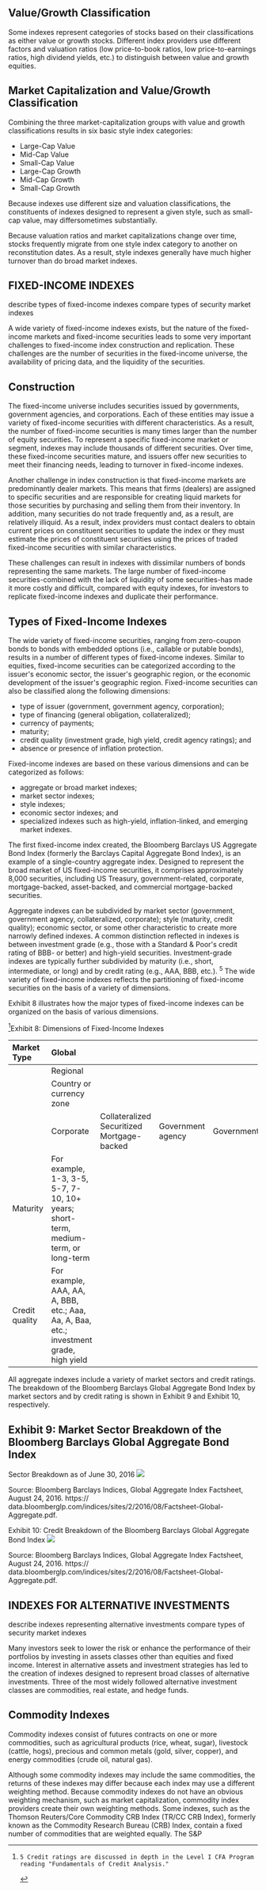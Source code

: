 ## Value/Growth Classification

Some indexes represent categories of stocks based on their classifications as either value or growth stocks. Different index providers use different factors and valuation ratios (low price-to-book ratios, low price-to-earnings ratios, high dividend yields, etc.) to distinguish between value and growth equities.

## Market Capitalization and Value/Growth Classification

Combining the three market-capitalization groups with value and growth classifications results in six basic style index categories:

- Large-Cap Value
- Mid-Cap Value
- Small-Cap Value
- Large-Cap Growth
- Mid-Cap Growth
- Small-Cap Growth

Because indexes use different size and valuation classifications, the constituents of indexes designed to represent a given style, such as small-cap value, may differsometimes substantially.

Because valuation ratios and market capitalizations change over time, stocks frequently migrate from one style index category to another on reconstitution dates. As a result, style indexes generally have much higher turnover than do broad market indexes.

## FIXED-INCOME INDEXES

describe types of fixed-income indexes
compare types of security market indexes

A wide variety of fixed-income indexes exists, but the nature of the fixed-income markets and fixed-income securities leads to some very important challenges to fixed-income index construction and replication. These challenges are the number of securities in the fixed-income universe, the availability of pricing data, and the liquidity of the securities.

## Construction

The fixed-income universe includes securities issued by governments, government agencies, and corporations. Each of these entities may issue a variety of fixed-income securities with different characteristics. As a result, the number of fixed-income securities is many times larger than the number of equity securities. To represent a specific fixed-income market or segment, indexes may include thousands of different securities. Over time, these fixed-income securities mature, and issuers offer new securities to meet their financing needs, leading to turnover in fixed-income indexes.

Another challenge in index construction is that fixed-income markets are predominantly dealer markets. This means that firms (dealers) are assigned to specific securities and are responsible for creating liquid markets for those securities by purchasing and selling them from their inventory. In addition, many securities do not trade frequently and, as a result, are relatively illiquid. As a result, index providers
must contact dealers to obtain current prices on constituent securities to update the index or they must estimate the prices of constituent securities using the prices of traded fixed-income securities with similar characteristics.

These challenges can result in indexes with dissimilar numbers of bonds representing the same markets. The large number of fixed-income securities-combined with the lack of liquidity of some securities-has made it more costly and difficult, compared with equity indexes, for investors to replicate fixed-income indexes and duplicate their performance.

## Types of Fixed-Income Indexes

The wide variety of fixed-income securities, ranging from zero-coupon bonds to bonds with embedded options (i.e., callable or putable bonds), results in a number of different types of fixed-income indexes. Similar to equities, fixed-income securities can be categorized according to the issuer's economic sector, the issuer's geographic region, or the economic development of the issuer's geographic region. Fixed-income securities can also be classified along the following dimensions:

- type of issuer (government, government agency, corporation);
- type of financing (general obligation, collateralized);
- currency of payments;
- maturity;
- credit quality (investment grade, high yield, credit agency ratings); and
- absence or presence of inflation protection.

Fixed-income indexes are based on these various dimensions and can be categorized as follows:

- aggregate or broad market indexes;
- market sector indexes;
- style indexes;
- economic sector indexes; and
- specialized indexes such as high-yield, inflation-linked, and emerging market indexes.

The first fixed-income index created, the Bloomberg Barclays US Aggregate Bond Index (formerly the Barclays Capital Aggregate Bond Index), is an example of a single-country aggregate index. Designed to represent the broad market of US fixed-income securities, it comprises approximately 8,000 securities, including US Treasury, government-related, corporate, mortgage-backed, asset-backed, and commercial mortgage-backed securities.

Aggregate indexes can be subdivided by market sector (government, government agency, collateralized, corporate); style (maturity, credit quality); economic sector, or some other characteristic to create more narrowly defined indexes. A common distinction reflected in indexes is between investment grade (e.g., those with a Standard \& Poor's credit rating of BBB- or better) and high-yield securities. Investment-grade indexes are typically further subdivided by maturity (i.e., short, intermediate, or long) and by credit rating (e.g., AAA, BBB, etc.). ${ }^{5}$ The wide variety of fixed-income indexes reflects the partitioning of fixed-income securities on the basis of a variety of dimensions.

Exhibit 8 illustrates how the major types of fixed-income indexes can be organized on the basis of various dimensions.

[^0]Exhibit 8: Dimensions of Fixed-Income Indexes

| Market <br> Type | Global |  |  |  |
| :--- | :--- | :--- | :--- | :--- |
|  | Regional |  |  |  |
|  | Country or currency zone |  |  |  |
|  | Corporate | Collateralized <br> Securitized <br> Mortgage-backed | Government agency | Government |
| Maturity | For example, 1-3, 3-5, 5-7, 7-10, 10+ years; short-term, medium-term, or long-term |  |  |  |
| Credit quality | For example, AAA, AA, A, BBB, etc.; Aaa, Aa, A, Baa, etc.; investment grade, high yield |  |  |  |

All aggregate indexes include a variety of market sectors and credit ratings. The breakdown of the Bloomberg Barclays Global Aggregate Bond Index by market sectors and by credit rating is shown in Exhibit 9 and Exhibit 10, respectively.

## Exhibit 9: Market Sector Breakdown of the Bloomberg Barclays Global Aggregate Bond Index

Sector Breakdown as of June 30, 2016
![](https://cdn.mathpix.com/cropped/2025_06_02_010b0d20acdefdc1c7edg-3.jpg?height=481&width=632&top_left_y=1310&top_left_x=890)

Source: Bloomberg Barclays Indices, Global Aggregate Index Factsheet, August 24, 2016. https:// data.bloomberglp.com/indices/sites/2/2016/08/Factsheet-Global-Aggregate.pdf.

Exhibit 10: Credit Breakdown of the Bloomberg Barclays Global Aggregate Bond Index
![](https://cdn.mathpix.com/cropped/2025_06_02_010b0d20acdefdc1c7edg-4.jpg?height=673&width=649&top_left_y=371&top_left_x=586)

Source: Bloomberg Barclays Indices, Global Aggregate Index Factsheet, August 24, 2016. https:// data.bloomberglp.com/indices/sites/2/2016/08/Factsheet-Global-Aggregate.pdf.

## INDEXES FOR ALTERNATIVE INVESTMENTS

describe indexes representing alternative investments
compare types of security market indexes

Many investors seek to lower the risk or enhance the performance of their portfolios by investing in assets classes other than equities and fixed income. Interest in alternative assets and investment strategies has led to the creation of indexes designed to represent broad classes of alternative investments. Three of the most widely followed alternative investment classes are commodities, real estate, and hedge funds.

## Commodity Indexes

Commodity indexes consist of futures contracts on one or more commodities, such as agricultural products (rice, wheat, sugar), livestock (cattle, hogs), precious and common metals (gold, silver, copper), and energy commodities (crude oil, natural gas).

Although some commodity indexes may include the same commodities, the returns of these indexes may differ because each index may use a different weighting method. Because commodity indexes do not have an obvious weighting mechanism, such as market capitalization, commodity index providers create their own weighting methods. Some indexes, such as the Thomson Reuters/Core Commodity CRB Index (TR/CC CRB Index), formerly known as the Commodity Research Bureau (CRB) Index, contain a fixed number of commodities that are weighted equally. The S\&P


[^0]:    5 Credit ratings are discussed in depth in the Level I CFA Program reading "Fundamentals of Credit Analysis."

